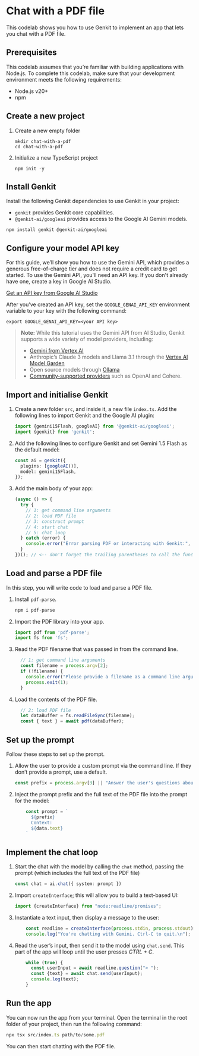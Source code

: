 # Chat with a PDF file

This codelab shows you how to use Genkit to implement an app that lets you
chat with a PDF file.

## Prerequisites

This codelab assumes that you’re familiar with building applications with
Node.js. To complete this codelab, make sure that your development environment
meets the following requirements:

- Node.js v20+
- npm

## Create a new project

1. Create a new empty folder

   ```shell
   mkdir chat-with-a-pdf
   cd chat-with-a-pdf
   ```

1. Initialize a new TypeScript project

   ```shell
   npm init -y
   ```


## Install Genkit

Install the following Genkit dependencies to use Genkit in your project:

- `genkit` provides Genkit core capabilities.
- `@genkit-ai/googleai` provides access to the Google AI Gemini models.

```shell
npm install genkit @genkit-ai/googleai
```

## Configure your model API key

For this guide, we’ll show you how to use the Gemini API, which provides a
generous free-of-charge tier and does not require a credit card to get 
started. To use the Gemini API, you'll need an API key. If you don't 
already have one, create a key in Google AI Studio.

[Get an API key from Google AI Studio](https://makersuite.google.com/app/apikey)

After you’ve created an API key, set the `GOOGLE_GENAI_API_KEY` environment
variable to your key with the following command:

```shell
export GOOGLE_GENAI_API_KEY=<your API key>
```

> **Note:** While this tutorial uses the Gemini API from AI Studio, Genkit
supports a wide variety of model providers, including:
> * [Gemini from Vertex AI](https://firebase.google.com/docs/genkit/plugins/vertex-ai#generative_ai_models)
> * Anthropic’s Claude 3 models and Llama 3.1 through the [Vertex AI Model Garden](https://firebase.google.com/docs/genkit/plugins/vertex-ai#anthropic_claude_3_on_vertex_ai_model_garden)
> * Open source models through [Ollama](https://firebase.google.com/docs/genkit/plugins/ollama)
> * [Community-supported providers](https://firebase.google.com/docs/genkit/models#models-supported) such as OpenAI and Cohere.

## Import and initialise Genkit

1. Create a new folder `src`, and inside it, a new file `index.ts`. Add the
following lines to import Genkit and the Google AI plugin:

   ```typescript
   import {gemini15Flash, googleAI} from '@genkit-ai/googleai';
   import {genkit} from 'genkit';
   ```

1. Add the following lines to configure Genkit and set Gemini 1.5 Flash as the
default model:

   ```typescript
   const ai = genkit({
     plugins: [googleAI()],
     model: gemini15Flash,
   });
   ```

1. Add the main body of your app:

   ```typescript
   (async () => {
     try {
       // 1: get command line arguments
       // 2: load PDF file
       // 3: construct prompt
       // 4: start chat
       // 5: chat loop
     } catch (error) {
       console.error("Error parsing PDF or interacting with Genkit:", error);
     }
   })(); // <-- don't forget the trailing parentheses to call the function!
   ```

## Load and parse a PDF file

In this step, you will write code to load and parse a PDF file.

1. Install `pdf-parse`.

   ```typescript
   npm i pdf-parse
   ```

1. Import the PDF library into your app.

   ```typescript
   import pdf from 'pdf-parse';
   import fs from 'fs';
   ```

1. Read the PDF filename that was passed in from the command line.

   ```typescript
     // 1: get command line arguments
     const filename = process.argv[2];
     if (!filename) {
       console.error("Please provide a filename as a command line argument.");
       process.exit(1);
     }
   ```

1. Load the contents of the PDF file.

   ```typescript
     // 2: load PDF file
     let dataBuffer = fs.readFileSync(filename);
     const { text } = await pdf(dataBuffer);
   ```

## Set up the prompt

Follow these steps to set up the prompt.

1. Allow the user to provide a custom prompt via the command line. If they don’t
provide a prompt, use a default.

   ```typescript
   const prefix = process.argv[3] || "Answer the user's questions about the contents of this PDF file.";
   ```

1. Inject the prompt prefix and the full text of the PDF file into the prompt for
the model:

   ```typescript
       const prompt = `
         ${prefix}
         Context:
         ${data.text}
       `
   ```

## Implement the chat loop

1. Start the chat with the model by calling the `chat` method, passing the prompt
(which includes the full text of the PDF file)

   ```typescript
   const chat = ai.chat({ system: prompt })
   ```

1. Import `createInterface`; this will allow you to build a text-based UI:

   ```typescript
   import {createInterface} from "node:readline/promises";
   ```

1. Instantiate a text input, then display a message to the user:

   ```typescript
       const readline = createInterface(process.stdin, process.stdout);
       console.log("You're chatting with Gemini. Ctrl-C to quit.\n");
   ```

1. Read the user’s input, then send it to the model using `chat.send`. This part 
of the app will loop until the user presses _CTRL + C_.

   ```typescript
       while (true) {
         const userInput = await readline.question("> ");
         const {text} = await chat.send(userInput);
         console.log(text);
       }
   ```

## Run the app

You can now run the app from your terminal. Open the terminal in the root
folder of your project, then run the following command:

```typescript
npx tsx src/index.ts path/to/some.pdf
```

You can then start chatting with the PDF file.
